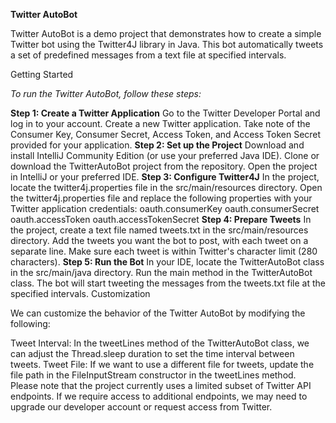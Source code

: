 **Twitter AutoBot**

Twitter AutoBot is a demo project that demonstrates how to create a simple Twitter bot using the Twitter4J library in Java. This bot automatically tweets a set of predefined messages from a text file at specified intervals.

Getting Started

_To run the Twitter AutoBot, follow these steps:_

**Step 1: Create a Twitter Application**
Go to the Twitter Developer Portal and log in to your account.
Create a new Twitter application.
Take note of the Consumer Key, Consumer Secret, Access Token, and Access Token Secret provided for your application.
**Step 2: Set up the Project**
Download and install IntelliJ Community Edition (or use your preferred Java IDE).
Clone or download the TwitterAutoBot project from the repository.
Open the project in IntelliJ or your preferred IDE.
**Step 3: Configure Twitter4J**
In the project, locate the twitter4j.properties file in the src/main/resources directory.
Open the twitter4j.properties file and replace the following properties with your Twitter application credentials:
oauth.consumerKey
oauth.consumerSecret
oauth.accessToken
oauth.accessTokenSecret
**Step 4: Prepare Tweets**
In the project, create a text file named tweets.txt in the src/main/resources directory.
Add the tweets you want the bot to post, with each tweet on a separate line. Make sure each tweet is within Twitter's character limit (280 characters).
**Step 5: Run the Bot**
In your IDE, locate the TwitterAutoBot class in the src/main/java directory.
Run the main method in the TwitterAutoBot class.
The bot will start tweeting the messages from the tweets.txt file at the specified intervals.
Customization

We can customize the behavior of the Twitter AutoBot by modifying the following:

Tweet Interval: In the tweetLines method of the TwitterAutoBot class, we can adjust the Thread.sleep duration to set the time interval between tweets.
Tweet File: If we want to use a different file for tweets, update the file path in the FileInputStream constructor in the tweetLines method.
Please note that the project currently uses a limited subset of Twitter API endpoints. If we require access to additional endpoints, we may need to upgrade our developer account or request access from Twitter.
